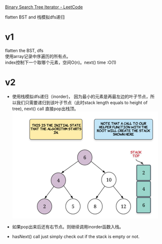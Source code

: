 [Binary Search Tree Iterator - LeetCode](https://leetcode.com/problems/binary-search-tree-iterator/submissions/)  

flatten BST and 栈模拟dfs递归

# v1
flatten the BST, dfs  
使用array记录中序遍历的所有点。  
index控制下一个取哪个元素，空间O(n)。next() time :O(1)

# v2
- 使用栈模拟dfs递归（inorder)， 因为最小的元素是再最左边的叶子节点，所以我们只需要递归到该叶子节点（此时stack length equals to height of tree), next() call 直接pop出栈顶。
![](2021-09-10-18-59-53.png)
- 如果pop出来后还有右节点。则继续调用inorder函数入栈。

- hasNext() call just simply check out if the stack is empty or not.